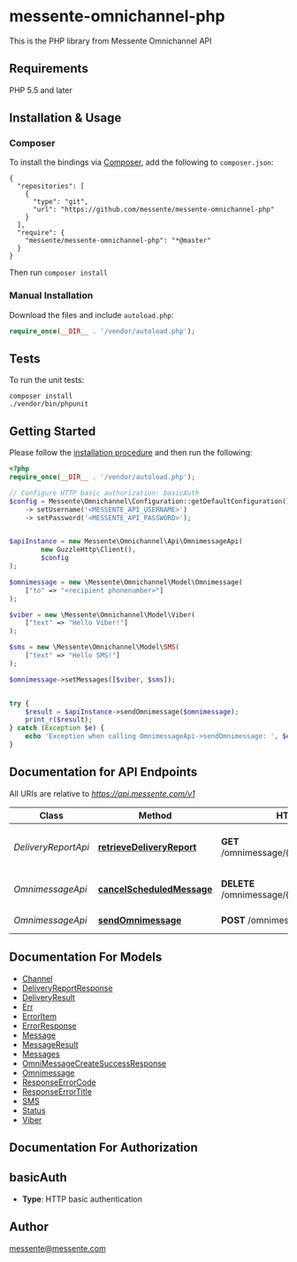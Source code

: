 # messente-omnichannel-php

This is the PHP library from Messente Omnichannel API

## Requirements

PHP 5.5 and later

## Installation & Usage
### Composer

To install the bindings via [Composer](http://getcomposer.org/), add the following to `composer.json`:

```
{
  "repositories": [
    {
      "type": "git",
      "url": "https://github.com/messente/messente-omnichannel-php"
    }
  ],
  "require": {
    "messente/messente-omnichannel-php": "*@master"
  }
}
```

Then run `composer install`

### Manual Installation

Download the files and include `autoload.php`:

```php
require_once(__DIR__ . '/vendor/autoload.php');
```

## Tests

To run the unit tests:

```
composer install
./vendor/bin/phpunit
```

## Getting Started

Please follow the [installation procedure](#installation--usage) and then run the following:

```php
<?php
require_once(__DIR__ . '/vendor/autoload.php');

// Configure HTTP basic authorization: basicAuth
$config = Messente\Omnichannel\Configuration::getDefaultConfiguration()
	-> setUsername('<MESSENTE_API_USERNAME>')
	-> setPassword('<MESSENTE_API_PASSWORD>');


$apiInstance = new Messente\Omnichannel\Api\OmnimessageApi(
		new GuzzleHttp\Client(),
		$config
);

$omnimessage = new \Messente\Omnichannel\Model\Omnimessage(
	["to" => "<recipient phonenumber>"]
);

$viber = new \Messente\Omnichannel\Model\Viber(
	["text" => "Hello Viber!"]
);

$sms = new \Messente\Omnichannel\Model\SMS(
	["text" => "Hello SMS!"]
);

$omnimessage->setMessages([$viber, $sms]);


try {
    $result = $apiInstance->sendOmnimessage($omnimessage);
    print_r($result);
} catch (Exception $e) {
    echo 'Exception when calling OmnimessageApi->sendOmnimessage: ', $e->getMessage(), PHP_EOL;
}
```

## Documentation for API Endpoints

All URIs are relative to *https://api.messente.com/v1*

Class | Method | HTTP request | Description
------------ | ------------- | ------------- | -------------
*DeliveryReportApi* | [**retrieveDeliveryReport**](docs/Api/DeliveryReportApi.md#retrievedeliveryreport) | **GET** /omnimessage/{omnimessage_id}/status | Retrieves the delivery report for the Omnimessage
*OmnimessageApi* | [**cancelScheduledMessage**](docs/Api/OmnimessageApi.md#cancelscheduledmessage) | **DELETE** /omnimessage/{omnimessage_id} | Cancels a scheduled Omnimessage
*OmnimessageApi* | [**sendOmnimessage**](docs/Api/OmnimessageApi.md#sendomnimessage) | **POST** /omnimessage | Sends an Omnimessage


## Documentation For Models

 - [Channel](docs/Model/Channel.md)
 - [DeliveryReportResponse](docs/Model/DeliveryReportResponse.md)
 - [DeliveryResult](docs/Model/DeliveryResult.md)
 - [Err](docs/Model/Err.md)
 - [ErrorItem](docs/Model/ErrorItem.md)
 - [ErrorResponse](docs/Model/ErrorResponse.md)
 - [Message](docs/Model/Message.md)
 - [MessageResult](docs/Model/MessageResult.md)
 - [Messages](docs/Model/Messages.md)
 - [OmniMessageCreateSuccessResponse](docs/Model/OmniMessageCreateSuccessResponse.md)
 - [Omnimessage](docs/Model/Omnimessage.md)
 - [ResponseErrorCode](docs/Model/ResponseErrorCode.md)
 - [ResponseErrorTitle](docs/Model/ResponseErrorTitle.md)
 - [SMS](docs/Model/SMS.md)
 - [Status](docs/Model/Status.md)
 - [Viber](docs/Model/Viber.md)


## Documentation For Authorization


## basicAuth

- **Type**: HTTP basic authentication


## Author

messente@messente.com


